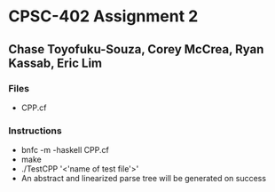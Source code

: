 # CPSC-402 Assignment 2
## Chase Toyofuku-Souza, Corey McCrea, Ryan Kassab, Eric Lim
### Files
- CPP.cf

### Instructions
- bnfc -m -haskell CPP.cf
- make
- ./TestCPP '<'name of test file'>'
- An abstract and linearized parse tree will be generated on success
